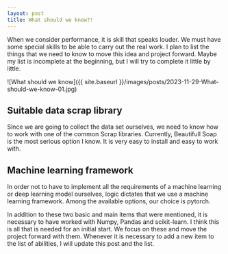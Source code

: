 ```yaml
---
layout: post
title: What should we know?! 
---
```


When we consider performance, it is skill that speaks louder. We must have some special skills to be able to carry out the real work. I plan to list the things that we need to know to move this idea and project forward. Maybe my list is incomplete at the beginning, but I will try to complete it little by little.

![What should we know]({{ site.baseurl }}/images/posts/2023-11-29-What-should-we-know-01.jpg)

## Suitable data scrap library
Since we are going to collect the data set ourselves, we need to know how to work with one of the common Scrap libraries. Currently, Beautifull Soap is the most serious option I know. It is very easy to install and easy to work with.

## Machine learning framework
In order not to have to implement all the requirements of a machine learning or deep learning model ourselves, logic dictates that we use a machine learning framework. Among the available options, our choice is pytorch.

In addition to these two basic and main items that were mentioned, it is necessary to have worked with Numpy, Pandas and scikit-learn. I think this is all that is needed for an initial start. We focus on these and move the project forward with them. Whenever it is necessary to add a new item to the list of abilities, I will update this post and the list.

